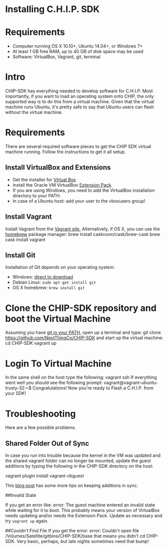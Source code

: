 # Installing C.H.I.P. SDK
# Requirements
  * Computer running OS X 10.10+, Ubuntu 14.04+, or Windows 7+
  * At least 1 GB free RAM, up to 40 GB of disk space may be used
  * Software: VirtualBox, Vagrant, git, terminal

# Intro
CHIP-SDK has everything needed to develop software for C.H.I.P. Most importantly, if you want to load an operating system onto CHIP, the only supported way is to do this from a virtual machine. Given that the virtual machine runs Ubuntu, it's pretty safe to say that Ubuntu users can flash without the virtual machine.


# Requirements

There are several required software pieces to get the CHIP SDK virtual machine running. Follow the instructions to get it all setup.

## Install VirtualBox and Extensions

* Get the installer for [Virtual Box](https://www.virtualbox.org/wiki/Downloads)
* Install the Oracle VM VirtualBox [Extension Pack](https://www.virtualbox.org/wiki/Downloads).
* If you are using Windows, you need to add the VirtualBox installation directory to your PATH.
* In case of a Ubuntu host: add your user to the vboxusers group!

## Install Vagrant

Install Vagrant from the [Vagrant site.](https://www.vagrantup.com/downloads.html)
Alternatively, if OS X, you can use the [homebrew](http://brew.sh/) package manager:
  brew install caskroom/cask/brew-cask
  brew cask install vagrant

## Install Git
Installation of Git depends on your operating system:

* Windows: [direct to download](https://git-scm.com/download/win)
* Debian Linux: `sudo apt-get install git`
* OS X homebrew: `brew install git`

# Clone the CHIP-SDK repository and boot the Virtual Machine

Assuming you have [git in your PATH](http://www.chambaud.com/2013/07/08/adding-git-to-path-when-using-github-for-windows/), open up a terminal and type:
  git clone https://github.com/NextThingCo/CHIP-SDK
and start up the virtual machine:
  cd CHIP-SDK
  vagrant up

# Login To Virtual Machine

In the same shell on the host type the following:
   vagrant ssh
If everything went well you should see the following prompt:
  vagrant@vagrant-ubuntu-trusty-32:~$
Congratulations!  Now you're ready to Flash a C.H.I.P. from your SDK!


# Troubleshooting
Here are a few possible problems.

## Shared Folder Out of Sync

In case you run into trouble because the kernel in the VM was updated and the shared vagrant folder can no longer be mounted, update the guest additions by typing the following in the CHIP-SDK directory on the host:

  vagrant plugin install vagrant-vbguest

This [blog post](http://kvz.io/blog/2013/01/16/vagrant-tip-keep-virtualbox-guest-additions-in-sync/) has some more tips on keeping additions in sync.

##Invalid State

If you get an error like:
  error: The guest machine entered an invalid state while waiting for it to boot.
This probably means your version of VirtualBox needs updating and/or needs the Extension Pack. Update as necessary and try `vagrant up` again.

##Couldn't Find File
If you get the error:
  error: Couldn't open file /Volumes/Satellite/gitbins/CHIP-SDK/base
that means you didn't cd CHIP-SDK. Very basic, perhaps, but late nights sometimes need that bump!
